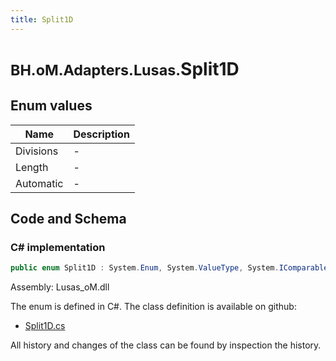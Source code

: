 ```yaml
---
title: Split1D
---
```


# <small>BH.oM.Adapters.Lusas.</small>**Split1D**



## Enum values

| Name            | Description                                                    |
|-----------------|----------------------------------------------------------------|
| Divisions |  -  |
| Length |  -  |
| Automatic |  -  |


## Code and Schema

### C# implementation

``` C# title="C#"
public enum Split1D : System.Enum, System.ValueType, System.IComparable, System.ISpanFormattable, System.IFormattable, System.IConvertible
```

Assembly: Lusas_oM.dll

The enum is defined in C#. The class definition is available on github:

- [Split1D.cs](https://github.com/BHoM/Lusas_Toolkit/blob/develop/Lusas_oM/Enum\Split1D.cs)

All history and changes of the class can be found by inspection the history.
